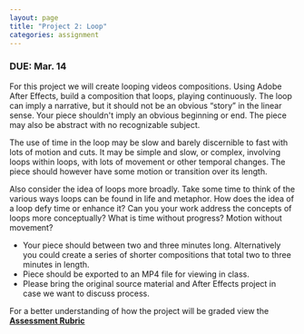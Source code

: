 ```yaml
---
layout: page
title: "Project 2: Loop"
categories: assignment
---
```


### DUE: Mar. 14

For this project we will create looping videos compositions. Using Adobe After Effects, build a composition that loops, playing continuously. The loop can imply a narrative, but it should not be an obvious “story” in the linear sense. Your piece shouldn't imply an obvious beginning or end. The piece may also be abstract with no recognizable subject.

The use of time in the loop may be slow and barely discernible to fast with lots of motion and cuts. It may be simple and slow, or complex, involving loops within loops, with lots of movement or other temporal changes. The piece should however have some motion or transition over its length.

Also consider the idea of loops more broadly. Take some time to think of the various ways loops can be found in life and metaphor. How does the idea of a loop defy time or enhance it? Can you your work address the concepts of loops more conceptually? What is time without progress? Motion without movement?

* Your piece should between two and three minutes long. Alternatively you could create a series of shorter compositions that total two to three minutes in length.
* Piece should be exported to an MP4 file for viewing in class.
* Please bring the original source material and After Effects project in case we want to discuss process.

For a better understanding of how the project will be graded view the **[Assessment Rubric](https://docs.google.com/spreadsheets/d/e/2PACX-1vT8C8yUyZ-ySz7FhvYyzpHMjkQFvfrcRSW2MdOazsHnKKWyYBPH9vzv6RC-9Daqa6p72Kbnt5Cl3NbO/pubhtml?gid=135897243&single=true)**
